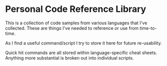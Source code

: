 # Personal Code Reference Library
This is a collection of code samples from various languages that I've collected. These are things I've needed to reference or use from time-to-time.

As I find a useful command/script I try to store it here for future re-usability.

Quick hit commands are all stored within language-specific cheat sheets. Anything more substantial is broken out into individual scripts.

